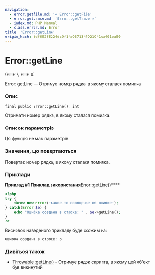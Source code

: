 ```yaml
---
navigation:
  - error.getfile.md: '« Error::getFile'
  - error.gettrace.md: 'Error::getTrace »'
  - index.md: PHP Manual
  - class.error.md: Error
title: 'Error::getLine'
origin_hash: ddf652f5224dc9f1fa9671347921941ca401ea50
---
```

# Error::getLine

(PHP 7, PHP 8)

Error::getLine — Отримує номер рядка, в якому сталася помилка

### Опис

```methodsynopsis
final public Error::getLine(): int
```

Отримати номер рядка, в якому сталася помилка.

### Список параметрів

Ця функція не має параметрів.

### Значення, що повертаються

Повертає номер рядка, в якому сталася помилка.

### Приклади

**Приклад #1 Приклад використання**Error::getLine()\*\*\*\*

```php
<?php
try {
    throw new Error("Какое-то сообщение об ошибке");
} catch(Error $e) {
    echo "Ошибка создана в строке: " . $e->getLine();
}
?>
```

Висновок наведеного прикладу буде схожим на:

```
Ошибка создана в строке: 3
```

### Дивіться також

-   [Throwable::getLine()](throwable.getline.md) \- Отримує рядок скрипта, в якому цей об'єкт був викинутий
